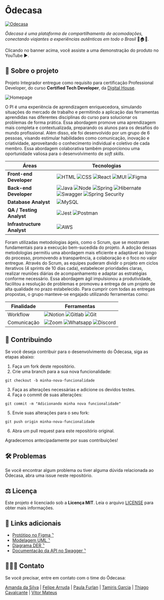 # Ôdecasa

[![Odecasa](https://i3.ytimg.com/vi/b6Zb7xmvUtk/maxresdefault.jpg)](https://youtu.be/b6Zb7xmvUtk "Clique e assita ao vídeo")

*Ôdecasa é uma plataforma de compartilhamento de acomodações, conectando viajantes a experiências autênticas em todo o Brasil* 🧳🏠✨. 

Clicando no banner acima, você assiste a uma demonstração do produto no YouTube ▶️.

## 📍  Sobre o projeto

Projeto Integrador entregue como requisito para certificação Professional Developer, do curso **Certified Tech Developer**, da [Digital House](https://digitalhouse.com/br). 

![Homepage](https://github.com/arrudaY/odecasa/raw/main/FrontEnd/projeto/projetoIntegrador/public/odcs.png)

O PI é uma experiência de aprendizagem enriquecedora, simulando situações do mercado de trabalho e permitindo a aplicação das ferramentas aprendidas nas diferentes disciplinas do curso para solucionar os problemas de forma prática. Essa abordagem promove uma aprendizagem mais completa e contextualizada, preparando os alunos para os desafios do mundo profissional. Além disso, ele foi desenvolvido por um grupo de 6 pessoas, visando estimular habilidades como comunicação, inovação e criatividade, aproveitando o conhecimento individual e coletivo de cada membro. Essa abordagem colaborativa também proporcionou uma oportunidade valiosa para o desenvolvimento de *soft skills*.

| Áreas | Tecnologias |
| --- | --- |
| **Front-end Developer** | ![HTML](https://img.shields.io/badge/HTML5-E34F26?style=for-the-badge&logo=html5&logoColor=white) ![CSS](https://img.shields.io/badge/CSS3-1572B6?style=for-the-badge&logo=css3&logoColor=white) ![React](https://img.shields.io/badge/React-20232A?style=for-the-badge&logo=react&logoColor=61DAFB) ![MUI](https://img.shields.io/badge/Material--UI-0081CB?style=for-the-badge&logo=material-ui&logoColor=white) ![Figma](https://img.shields.io/badge/Figma-F24E1E?style=for-the-badge&logo=figma&logoColor=white)
| **Back-end Developer** | ![Java](https://img.shields.io/badge/Java-ED8B00?style=for-the-badge&logo=openjdk&logoColor=white) ![Node](https://img.shields.io/badge/Node.js-43853D?style=for-the-badge&logo=node.js&logoColor=white) ![Spring](https://img.shields.io/badge/Spring-6DB33F?style=for-the-badge&logo=spring&logoColor=white) ![Hibernate](https://img.shields.io/badge/Hibernate-59666C?style=for-the-badge&logo=Hibernate&logoColor=white) ![Swagger](https://img.shields.io/badge/Swagger-9DE853?style=for-the-badge&logo=Swagger&logoColor=white) ![Spring Security](https://img.shields.io/badge/Spring_Security-6DB33F?style=for-the-badge&logo=Spring-Security&logoColor=white)
| **Database Analyst** | ![MySQL](https://img.shields.io/badge/MySQL-00000F?style=for-the-badge&logo=mysql&logoColor=white)
| **QA / Testing Analyst** | ![Jest](https://img.shields.io/badge/Jest-323330?style=for-the-badge&logo=Jest&logoColor=white) ![Postman](https://img.shields.io/badge/Postman-ED7547?style=for-the-badge&logo=Postman&logoColor=white) |
| **Infrastructure Analyst** |![AWS](https://img.shields.io/badge/Amazon_AWS-232F3E?style=for-the-badge&logo=amazon-aws&logoColor=white) |

Foram utilizadas metodologias ágeis, como o Scrum, que se mostraram fundamentais para a execução bem-sucedida do projeto. A adoção dessas metodologias permitiu uma abordagem mais eficiente e adaptável ao longo do processo, promovendo a transparência, a colaboração e o foco no valor entregue. Através do Scrum, as equipes puderam dividir o projeto em ciclos iterativos (4 sprints de 10 dias cada), estabelecer prioridades claras, realizar reuniões diárias de acompanhamento e adaptar as estratégias conforme necessário. Essa abordagem ágil impulsionou a produtividade, facilitou a resolução de problemas e promoveu a entrega de um projeto de alta qualidade no prazo estabelecido. Para cumprir com todas as entregas propostas, o grupo manteve-se engajado utilizando ferramentas como:

| Finalidade | Ferramentas |
| --- | --- |
| Workflow | ![Notion](https://img.shields.io/badge/Notion-000000?style=for-the-badge&logo=notion&logoColor=white) ![Gitlab](https://img.shields.io/badge/GitLab-330F63?style=for-the-badge&logo=gitlab&logoColor=white) ![Git](https://img.shields.io/badge/GIT-E44C30?style=for-the-badge&logo=git&logoColor=white)  |
| Comunicação| ![Zoom](https://img.shields.io/badge/Zoom-2D8CFF?style=for-the-badge&logo=zoom&logoColor=white) ![Whatsapp](https://img.shields.io/badge/WhatsApp-25D366?style=for-the-badge&logo=whatsapp&logoColor=white) ![Discord](https://img.shields.io/badge/Discord-7289DA?style=for-the-badge&logo=discord&logoColor=white) |


## 🙌  Contribuindo

Se você deseja contribuir para o desenvolvimento do Ôdecasa, siga as etapas abaixo:

1. Faça um fork deste repositório.
2. Crie uma branch para a sua nova funcionalidade:
```git
git checkout -b minha-nova-funcionalidade
```
3. Faça as alterações necessárias e adicione os devidos testes.
4. Faça o commit de suas alterações:
```
git commit -m "Adicionando minha nova funcionalidade"
```
5. Envie suas alterações para o seu fork:
```
git push origin minha-nova-funcionalidade
```
6. Abra um pull request para este repositório original.
   
Agradecemos antecipadamente por suas contribuições!


## 🛠️  Problemas 
Se você encontrar algum problema ou tiver alguma dúvida relacionada ao Ôdecasa, abra uma issue neste repositório.


## ⚖️  Licença
Este projeto é licenciado sob a **Licença MIT**. Leia o arquivo [LICENSE](https://github.com/arrudaY/odecasa/blob/main/LICENSE) para obter mais informações.


## 🔗 Links adicionais

- [Protótipo no Figma ⌝](https://www.figma.com/file/npXTfmLYjalOw52s0Cbn71/Projeto-Integrador?type=design&node-id=54196%3A34800&mode=design&t=KoIEizqanPtaMjE3-1)
- [Modelagem UML ⌝]()
- [Diagrama DER ⌝]()
- [Documentação da API no Swagger ⌝]()

## 🧑🏽‍💻  Contato
Se você precisar, entre em contato com o time do Ôdecasa:

[Amanda da Silva](https://github.com/AmandaD-Reis) | [Felipe Arruda](https://github.com/arrudaY) | [Paula Furlan](https://github.com/paulabfurlan) | [Tamiris Garcia](https://github.com/tamirisrgarcia) | [Thiago Cavalcante](https://github.com/TKBlade) | [Vitor Mateus](https://github.com/VicMatteus)
